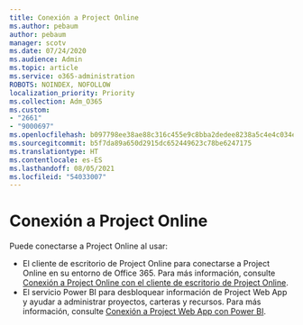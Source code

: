 ```yaml
---
title: Conexión a Project Online
ms.author: pebaum
author: pebaum
manager: scotv
ms.date: 07/24/2020
ms.audience: Admin
ms.topic: article
ms.service: o365-administration
ROBOTS: NOINDEX, NOFOLLOW
localization_priority: Priority
ms.collection: Adm_O365
ms.custom:
- "2661"
- "9000697"
ms.openlocfilehash: b097798ee38ae88c316c455e9c8bba2dedee8238a5c4e4c034ecfc9cdc17f72e
ms.sourcegitcommit: b5f7da89a650d2915dc652449623c78be6247175
ms.translationtype: HT
ms.contentlocale: es-ES
ms.lasthandoff: 08/05/2021
ms.locfileid: "54033007"
---
```

# <a name="connect-to-project-online"></a>Conexión a Project Online

Puede conectarse a Project Online al usar:

- El cliente de escritorio de Project Online para conectarse a Project Online en su entorno de Office 365. Para más información, consulte [Conexión a Project Online con el cliente de escritorio de Project Online](https://docs.microsoft.com/projectonline/connect-to-project-online-with-the-project-online-desktop-client).  
- El servicio Power BI para desbloquear información de Project Web App y ayudar a administrar proyectos, carteras y recursos. Para más información, consulte [Conexión a Project Web App con Power BI](https://docs.microsoft.com/power-bi/connect-data/service-connect-to-project-online).  
